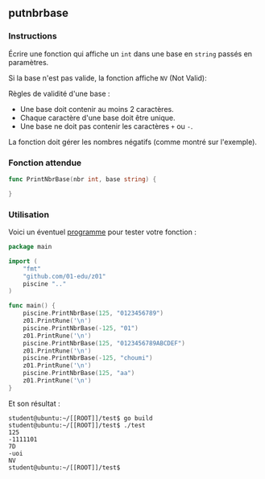 ## putnbrbase

### Instructions

Écrire une fonction qui affiche un `int` dans une base en `string` passés en paramètres.

Si la base n'est pas valide, la fonction affiche `NV` (Not Valid):

Règles de validité d'une base :

-   Une base doit contenir au moins 2 caractères.
-   Chaque caractère d'une base doit être unique.
-   Une base ne doit pas contenir les caractères `+` ou `-`.

La fonction doit gérer les nombres négatifs (comme montré sur l'exemple).

### Fonction attendue

```go
func PrintNbrBase(nbr int, base string) {

}
```

### Utilisation

Voici un éventuel [programme](TODO-LINK) pour tester votre fonction :

```go
package main

import (
	"fmt"
	"github.com/01-edu/z01"
	piscine ".."
)

func main() {
	piscine.PrintNbrBase(125, "0123456789")
	z01.PrintRune('\n')
	piscine.PrintNbrBase(-125, "01")
	z01.PrintRune('\n')
	piscine.PrintNbrBase(125, "0123456789ABCDEF")
	z01.PrintRune('\n')
	piscine.PrintNbrBase(-125, "choumi")
	z01.PrintRune('\n')
	piscine.PrintNbrBase(125, "aa")
	z01.PrintRune('\n')
}
```

Et son résultat :

```console
student@ubuntu:~/[[ROOT]]/test$ go build
student@ubuntu:~/[[ROOT]]/test$ ./test
125
-1111101
7D
-uoi
NV
student@ubuntu:~/[[ROOT]]/test$
```
